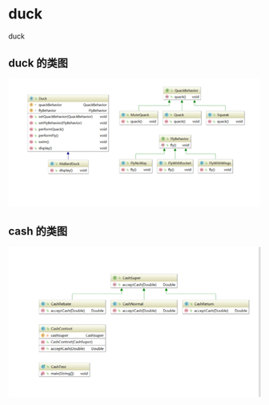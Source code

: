 # duck
duck

## duck 的类图
![Image duck](https://github.com/CreaterXXF/duck/blob/master/QQ%E6%B5%8F%E8%A7%88%E5%99%A8%E6%88%AA%E5%9B%BE20180613202050.png)

## cash 的类图
![Image cash](https://github.com/CreaterXXF/duck/blob/master/cash.png)
